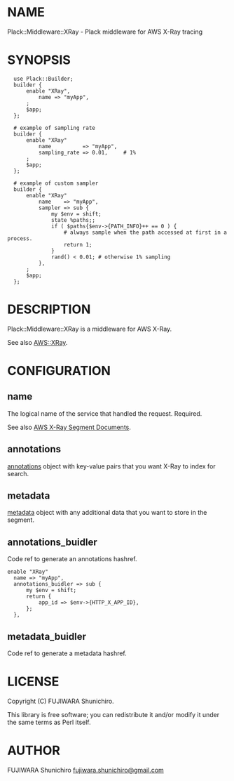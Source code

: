# NAME

Plack::Middleware::XRay - Plack middleware for AWS X-Ray tracing

# SYNOPSIS

      use Plack::Builder;
      builder {
          enable "XRay",
              name => "myApp",
          ;
          $app;
      };

      # example of sampling rate
      builder {
          enable "XRay"
              name          => "myApp",
              sampling_rate => 0.01,     # 1%
          ;
          $app;
      };

      # example of custom sampler
      builder {
          enable "XRay"
              name    => "myApp",
              sampler => sub {
                  my $env = shift;
                  state %paths;;
                  if ( $paths{$env->{PATH_INFO}++ == 0 ) {
                      # always sample when the path accessed at first in a process.
                      return 1;
                  }
                  rand() < 0.01; # otherwise 1% sampling
              },
          ;
          $app;
      };

# DESCRIPTION

Plack::Middleware::XRay is a middleware for AWS X-Ray.

See also [AWS::XRay](https://metacpan.org/pod/AWS::XRay).

# CONFIGURATION

## name

The logical name of the service that handled the request. Required.

See also [AWS X-Ray Segment Documents](https://docs.aws.amazon.com/xray/latest/devguide/xray-api-segmentdocuments.html).

## annotations

[annotations](https://docs.aws.amazon.com/xray/latest/devguide/xray-api-segmentdocuments.html#api-segmentdocuments-annotations) object with key-value pairs that you want X-Ray to index for search.

## metadata

[metadata](https://docs.aws.amazon.com/xray/latest/devguide/xray-api-segmentdocuments.html#api-segmentdocuments-metadata) object with any additional data that you want to store in the segment.

## annotations\_buidler

Code ref to generate an annotations hashref.

    enable "XRay"
      name => "myApp",
      annotations_buidler => sub {
          my $env = shift;
          return {
              app_id => $env->{HTTP_X_APP_ID},
          };
      },

## metadata\_buidler

Code ref to generate a metadata hashref.

# LICENSE

Copyright (C) FUJIWARA Shunichiro.

This library is free software; you can redistribute it and/or modify
it under the same terms as Perl itself.

# AUTHOR

FUJIWARA Shunichiro <fujiwara.shunichiro@gmail.com>
